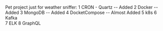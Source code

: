 Pet project just for weather sniffer:
1 CRON - Quartz -- Added
2 Docker -- Added
3 MongoDB -- Added
4 DocketCompose -- Almost Added
5 k8s 
6 Kafka  
7 ELK
8 GraphQL
